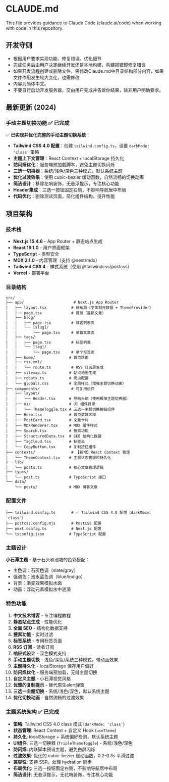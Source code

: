 # CLAUDE.md

This file provides guidance to Claude Code (claude.ai/code) when working with code in this repository.

## 开发守则
- 根据用户要求实现功能、修复错误、优化细节
- 完成任务后由用户决定继续开发还是本地构建，构建报错即修复错误
- 如果开发流程创建或删除文件，需修改Claude.md中目录结构部分内容，如果文件作用发生较大变化，也需修改
- 内容为简体中文。
- 不要自行启动开发服务器，交由用户完成并告诉你结果，除非用户明确要求。

## 最新更新 (2024)
### 手动主题切换功能 ✅ 已完成
✅ **已实现并优化完整的手动主题切换系统**：
- **Tailwind CSS 4.0 配置**：创建 `tailwind.config.ts`，设置 `darkMode: 'class'` 策略
- **主题上下文管理**：React Context + localStorage 持久化
- **防闪烁优化**：服务端预加载脚本，避免主题切换闪烁
- **三选一切换器**：系统/浅色/深色三种模式，默认系统主题
- **优化过渡效果**：使用 cubic-bezier 缓动函数，自然流畅的切换动画
- **简洁设计**：移除花哨装饰，无悬浮提示，专注核心功能
- **Header集成**：三选一按钮固定右侧，不影响导航居中布局
- **代码优化**：删除测试页面，简化组件结构，提升性能

## 项目架构

### 技术栈
- **Next.js 15.4.6** - App Router + 静态站点生成
- **React 19.1.0** - 用户界面框架
- **TypeScript** - 类型安全
- **MDX 3.1.0** - 内容管理（支持 @next/mdx）
- **Tailwind CSS 4** - 样式系统（使用 @tailwindcss/postcss）
- **Vercel** - 部署平台


### 目录结构
```
src/
├── app/                      # Next.js App Router
│   ├── layout.tsx           # 根布局（字体和元数据 + ThemeProvider）
│   ├── page.tsx             # 首页（最新文章）
│   ├── blog/
│   │   ├── page.tsx         # 博客列表页
│   │   └── [slug]/
│   │       └── page.tsx     # 单篇文章页
│   ├── tags/
│   │   ├── page.tsx         # 标签列表
│   │   └── [tag]/
│   │       └── page.tsx     # 单个标签页
│   ├── home/               # 首页路由
│   ├── rss.xml/
│   │   └── route.ts         # RSS 订阅源生成
│   ├── sitemap.ts          # 站点地图生成
│   ├── robots.ts           # 爬虫配置
│   └── globals.css         # 全局样式（增强主题切换动画）
├── components/              # 可复用组件
│   ├── layout/
│   │   └── Header.tsx      # 导航头部（使用极简主题切换器）
│   ├── ui/                 # UI 组件目录
│   │   └── ThemeToggle.tsx # 三选一主题切换按钮组件
│   ├── Hero.tsx            # 首页英雄区域
│   ├── PostCard.tsx        # 文章卡片
│   ├── MDXRenderer.tsx     # MDX 组件样式
│   ├── Search.tsx          # 搜索功能
│   ├── StructuredData.tsx  # SEO 结构化数据
│   ├── TagCloud.tsx        # 标签云
│   └── CopyButton.tsx      # 复制按钮组件
├── contexts/                # 【新增】React Context 管理
│   └── ThemeContext.tsx    # 主题状态管理和持久化
├── lib/
│   └── posts.ts            # 核心文章管理逻辑
├── types/
│   └── post.ts             # TypeScript 接口
└── data/
    └── posts/              # MDX 博客文章
```

### 配置文件
```
├── tailwind.config.ts       # ✅ Tailwind CSS 4.0 配置（darkMode: 'class'）
├── postcss.config.mjs       # PostCSS 配置
├── next.config.ts           # Next.js 配置
└── tsconfig.json           # TypeScript 配置
```

### 主题设计
**小石潭主题** - 基于石头和池塘的色彩搭配：
- 主色调：石灰色调（slate/gray）
- 强调色：池水蓝色调（blue/indigo）
- 背景：渐变效果模拟水面
- 动画：浮动元素模拟水中涟漪

### 特色功能
1. **中文技术博客** - 专注编程教程
2. **静态站点生成** - 性能优化
3. **全面 SEO** - 结构化数据支持
5. **搜索功能** - 实时过滤
6. **标签系统** - 专用标签页面
7. **RSS 订阅** - 读者订阅
8. **响应式设计** - 深色模式支持
9. **手动主题切换** - 浅色/深色/系统三种模式，带动画效果
10. **主题持久化** - localStorage 保存用户偏好
11. **防闪烁优化** - 服务端预加载，无缝主题切换
12. **自定义主题** - 小石潭视觉风格
13. **优雅的复制提示** - 替代原生alert弹窗
14. **三选一主题切换** - 系统/浅色/深色，默认系统主题
15. **优化切换动画** - 自然流畅的过渡效果

### 主题系统架构 ✅ 已完成
- **策略**: Tailwind CSS 4.0 class 模式 (`darkMode: 'class'`)
- **状态管理**: React Context + 自定义 Hook (`useTheme`)
- **持久化**: localStorage + 系统偏好检测，默认系统主题
- **UI组件**: 三选一切换器 (`TripleThemeToggle`) - 系统/浅色/深色
- **防闪烁**: 内联脚本预设主题，避免白屏闪烁
- **过渡效果**: 优化的 cubic-bezier 缓动函数，0.2-0.3s 平滑过渡
- **兼容性**: 支持 SSR，处理 hydration 同步
- **布局优化**: 三选一按钮固定右侧，不影响导航居中布局
- **简洁设计**: 无悬浮提示，无花哨装饰，专注核心功能
